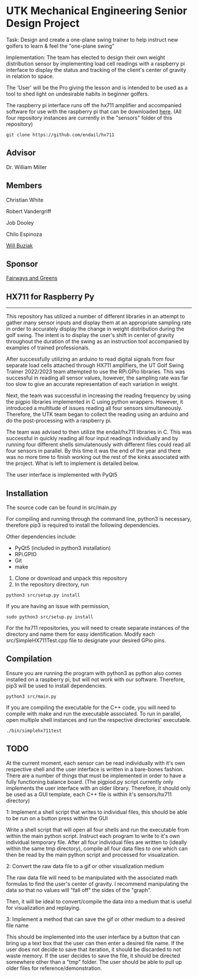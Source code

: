 # UTK Mechanical Engineering Senior Design Project

Task: Design and create a one-plane swing trainer to help instruct new golfers to learn
& feel the "one-plane swing"

Implementation: The team has elected to design their own weight distribution sensor by implementing load cell readings with a raspberry pi interface to display the status and tracking of the client's center of gravity in relation to space. 

The 'User' will be the Pro giving the lesson and is intended to be used as a tool to shed light on undesirable habits in beginner golfers.

The raspberry pi interface runs off the hx711 amplifier and accompanied software for use with the raspberry pi that can be downloaded [here](https://github.com/endail/hx711). (All four repository instances are currently in the "sensors" folder of this repository)

```
git clone https://github.com/endail/hx711
```

## Advisor

Dr. William Miller

## Members

Christian White

Robert Vandergriff

Job Dooley

Chilo Espinoza

[Will Buziak](https://github.com/wbuz24/Undergrad-Repo/blob/master/S23/will-buziak-resume.pdf)

## Sponsor
[Fairways and Greens](https://fairwaysandgreens.com/)


## HX711 for Raspberry Py
----

This repository has utilized a number of different libraries in an attempt to gather many sensor inputs and display them at an appropriate sampling rate in order to accurately display the change in weight distribution during the golf swing. The intent is to display the user's shift in center of gravity throughout the duration of the swing as an instruction tool accompanied by examples of trained professionals.

After successfully utilizing an arduino to read digital signals from four separate load cells attached through HX711 amplifiers, the UT Golf Swing Trainer 2022/2023 team attempted to use the RPi.GPio libraries. This was successful in reading all sensor values, however, the sampling rate was far too slow to give an accurate representation of each variation in weight. 

Next, the team was successful in increasing the reading frequency by using the pigpio libraries implemented in C using python wrappers. However, it introduced a multitude of issues reading all four sensors simultaneously. Therefore, the UTK team began to collect the reading using an arduino and do the post-processing with a raspberry pi. 

The team was advised to then utilize the endail/hx711 libraries in C. This was successful in quickly reading all four input readings individually and by running four different shells simulatenously with different files could read all four sensors in parallel. By this time it was the end of the year and there was no more time to finish working out the rest of the kinks associated with the project. What is left to implement is detailed below.

The user interface is implemented with PyQt5

Installation
------------
The source code can be found in src/main.py

For compiling and running through the command line, python3 is necessary, therefore pip3 is required to install the following dependencies.

Other dependencies include:
 - PyQt5 (included in python3 installation)
 - RPi.GPIO
 - Git
 - make

1. Clone or download and unpack this repository
2. In the repository directory, run
```
python3 src/setup.py install
```
If you are having an issue with permission,
```
sudo python3 src/setup.py install
```

For the hx711 repositories, you will need to create separate instances of the directory and name them for easy identification. Modify each src/SimpleHX711Test.cpp file to designate your desired GPio pins.

Compilation
-----------

Ensure you are running the program with python3 as python also comes installed on a raspberry pi, but will not work with our software. Therefore, pip3 will be used to install dependencies.
```
python3 src/main.py
```
If you are compiling the executable for the C++ code, you will need to compile with make and run the executable associated. To run in parallel, open multiple shell instances and run the respective directories' executable.

```
./bin/simplehx711test
```
TODO
----------

At the current moment, each sensor can be read individually with it's own respective shell and the user interface is written in a bare-bones fashion. There are a number of things that must be implemented in order to have a fully functioning balance board. (The pigpiod.py script currently only implements the user interface with an older library. Therefore, it should only be used as a GUI template, each C++ file is within it's sensors/hx711 directory)

1: Implement a shell script that writes to individual files, this should be able to be run on a button press within the GUI

Write a shell script that will open all four shells and run the executable from within the main python script. Instruct each program to write to it's own individual temporary file. After all four individual files are written to (ideally within the same tmp directory), compile all four data files to one which can then be read by the main python script and processed for visualization. 

2: Convert the raw data file to a gif or other visualization medium

The raw data file will need to be manipulated with the associated math formulas to find the user's center of gravity. I recommend manipulating the data so that no values will "fall off" the sides of the "graph".

Then, it will be ideal to convert/compile the data into a medium that is useful for visualization and replaying. 

3: Implement a method that can save the gif or other medium to a desired file name

This should be implemented into the user interface by a button that can bring up a text box that the user can then enter a desired file name. If the user does not decide to save that iteration, it should be discarded to not waste memory. If the user decides to save the file, it should be directed somewhere other than a "tmp" folder. The user should be able to pull up older files for reference/demonstration.
